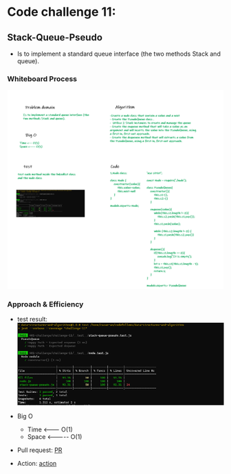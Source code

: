 # Code challenge 11:

## Stack-Queue-Pseudo
<!-- Description of the challenge -->
- Is to implement a standard queue interface (the two methods Stack and queue).

### Whiteboard Process
<!-- Embedded whiteboard image -->

![image](/images/pesodu.png)

### Approach & Efficiency
<!-- What approach did you take? Discuss Why. What is the Big O space/time for this approach? -->
- test result:
![image](/images/test.PNG)

- Big O 
   - Time <--- O(1)
   - Space <----- O(1)

- Pull request:
[PR](https://github.com/Razan-am/data-structures-and-algorithms/pull/35/)

- Action:
[action](https://github.com/Razan-am/data-structures-and-algorithms/runs/3444386024?check_suite_focus=true)
